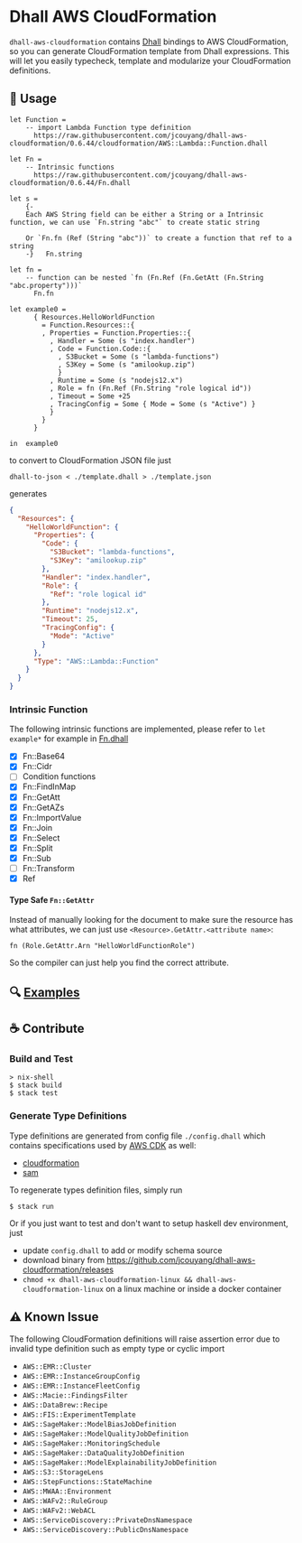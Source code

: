 # Dhall AWS CloudFormation

`dhall-aws-cloudformation` contains [Dhall](https://github.com/dhall-lang/dhall-lang) bindings to AWS CloudFormation, so you can generate CloudFormation template from Dhall expressions. This will let you easily typecheck, template and modularize your CloudFormation definitions.

## :book: Usage

```dhall
let Function =
    -- import Lambda Function type definition
      https://raw.githubusercontent.com/jcouyang/dhall-aws-cloudformation/0.6.44/cloudformation/AWS::Lambda::Function.dhall

let Fn =
    -- Intrinsic functions
      https://raw.githubusercontent.com/jcouyang/dhall-aws-cloudformation/0.6.44/Fn.dhall

let s =
    {-
    Each AWS String field can be either a String or a Intrinsic function, we can use `Fn.string "abc"` to create static string

    Or `Fn.fn (Ref (String "abc"))` to create a function that ref to a string
    -}   Fn.string

let fn =
    -- function can be nested `fn (Fn.Ref (Fn.GetAtt (Fn.String "abc.property")))`
      Fn.fn

let example0 =
      { Resources.HelloWorldFunction
        = Function.Resources::{
        , Properties = Function.Properties::{
          , Handler = Some (s "index.handler")
          , Code = Function.Code::{
            , S3Bucket = Some (s "lambda-functions")
            , S3Key = Some (s "amilookup.zip")
            }
          , Runtime = Some (s "nodejs12.x")
          , Role = fn (Fn.Ref (Fn.String "role logical id"))
          , Timeout = Some +25
          , TracingConfig = Some { Mode = Some (s "Active") }
          }
        }
      }

in  example0
```

to convert to CloudFormation JSON file just
```
dhall-to-json < ./template.dhall > ./template.json
```

generates

```json
{
  "Resources": {
    "HelloWorldFunction": {
      "Properties": {
        "Code": {
          "S3Bucket": "lambda-functions",
          "S3Key": "amilookup.zip"
        },
        "Handler": "index.handler",
        "Role": {
          "Ref": "role logical id"
        },
        "Runtime": "nodejs12.x",
        "Timeout": 25,
        "TracingConfig": {
          "Mode": "Active"
        }
      },
      "Type": "AWS::Lambda::Function"
    }
  }
}
```

### Intrinsic Function

The following intrinsic functions are implemented, please refer to `let example*` for example in [Fn.dhall](./Fn.dhall)
- [x] Fn::Base64
- [x] Fn::Cidr
- [ ] Condition functions
- [x] Fn::FindInMap
- [x] Fn::GetAtt
- [x] Fn::GetAZs
- [x] Fn::ImportValue
- [x] Fn::Join
- [x] Fn::Select
- [x] Fn::Split
- [x] Fn::Sub
- [ ] Fn::Transform
- [x] Ref

#### Type Safe `Fn::GetAttr`
Instead of manually looking for the document to make sure the resource has what attributes, we can just use `<Resource>.GetAttr.<attribute name>`:

```dhall
fn (Role.GetAttr.Arn "HelloWorldFunctionRole")
```

So the compiler can just help you find the correct attribute.

## :mag: [Examples](./examples)

## :coffee: Contribute
### Build and Test

```
> nix-shell
$ stack build
$ stack test
```

### Generate Type Definitions

Type definitions are generated from config file `./config.dhall` which contains specifications used by [AWS CDK](https://github.com/aws/aws-cdk/blob/master/packages/%40aws-cdk/cfnspec/build-tools/update.sh) as well:
- [cloudformation](https://d1uauaxba7bl26.cloudfront.net/latest/gzip/CloudFormationResourceSpecification.json)
- [sam](https://raw.githubusercontent.com/awslabs/goformation/master/generate/sam-2016-10-31.json)


To regenerate types definition files, simply run
```
$ stack run
```

Or if you just want to test and don't want to setup haskell dev environment, just
- update `config.dhall` to add or modify schema source
- download binary from https://github.com/jcouyang/dhall-aws-cloudformation/releases
- `chmod +x dhall-aws-cloudformation-linux && dhall-aws-cloudformation-linux` on a linux machine or inside a docker container

## :warning: Known Issue
The following CloudFormation definitions will raise assertion error due to invalid type definition such as empty type or cyclic import

- `AWS::EMR::Cluster`
- `AWS::EMR::InstanceGroupConfig`
- `AWS::EMR::InstanceFleetConfig`
- `AWS::Macie::FindingsFilter`
- `AWS::DataBrew::Recipe`
- `AWS::FIS::ExperimentTemplate`
- `AWS::SageMaker::ModelBiasJobDefinition`
- `AWS::SageMaker::ModelQualityJobDefinition`
- `AWS::SageMaker::MonitoringSchedule`
- `AWS::SageMaker::DataQualityJobDefinition`
- `AWS::SageMaker::ModelExplainabilityJobDefinition`
- `AWS::S3::StorageLens`
- `AWS::StepFunctions::StateMachine`
- `AWS::MWAA::Environment`
- `AWS::WAFv2::RuleGroup`
- `AWS::WAFv2::WebACL`
- `AWS::ServiceDiscovery::PrivateDnsNamespace`
- `AWS::ServiceDiscovery::PublicDnsNamespace`

